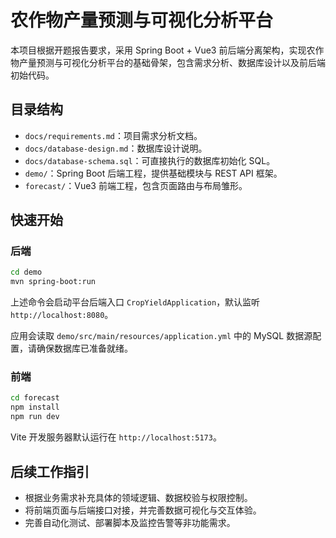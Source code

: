 # 农作物产量预测与可视化分析平台

本项目根据开题报告要求，采用 Spring Boot + Vue3 前后端分离架构，实现农作物产量预测与可视化分析平台的基础骨架，包含需求分析、数据库设计以及前后端初始代码。

## 目录结构

- `docs/requirements.md`：项目需求分析文档。
- `docs/database-design.md`：数据库设计说明。
- `docs/database-schema.sql`：可直接执行的数据库初始化 SQL。
- `demo/`：Spring Boot 后端工程，提供基础模块与 REST API 框架。
- `forecast/`：Vue3 前端工程，包含页面路由与布局雏形。

## 快速开始

### 后端

```bash
cd demo
mvn spring-boot:run
```

上述命令会启动平台后端入口 `CropYieldApplication`，默认监听 `http://localhost:8080`。

应用会读取 `demo/src/main/resources/application.yml` 中的 MySQL 数据源配置，请确保数据库已准备就绪。

### 前端

```bash
cd forecast
npm install
npm run dev
```

Vite 开发服务器默认运行在 `http://localhost:5173`。

## 后续工作指引

- 根据业务需求补充具体的领域逻辑、数据校验与权限控制。
- 将前端页面与后端接口对接，并完善数据可视化与交互体验。
- 完善自动化测试、部署脚本及监控告警等非功能需求。
